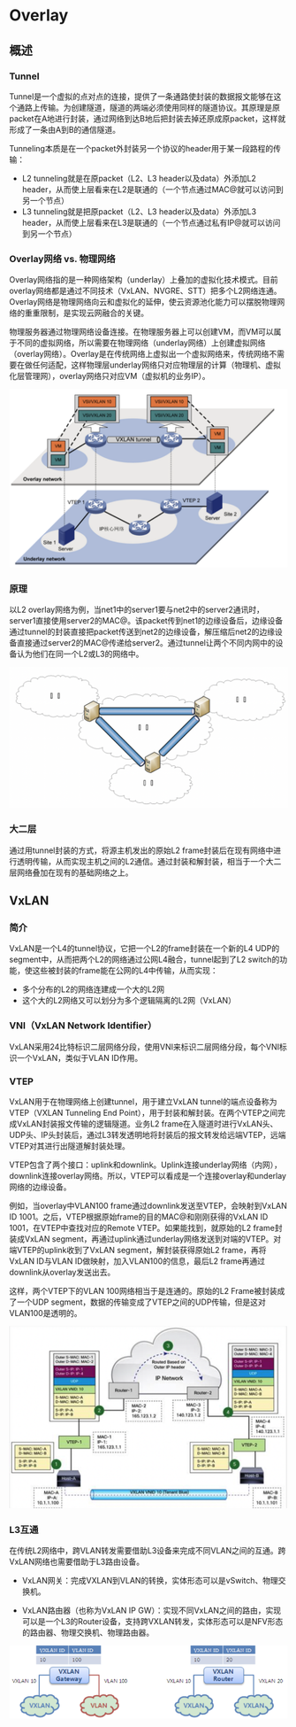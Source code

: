 # Overlay

## 概述

### Tunnel

Tunnel是一个虚拟的点对点的连接，提供了一条通路使封装的数据报文能够在这个通路上传输。为创建隧道，隧道的两端必须使用同样的隧道协议。其原理是原packet在A地进行封装，通过网络到达B地后把封装去掉还原成原packet，这样就形成了一条由A到B的通信隧道。

Tunneling本质是在一个packet外封装另一个协议的header用于某一段路程的传输：

- L2 tunneling就是在原packet（L2、L3 header以及data）外添加L2 header，从而使上层看来在L2是联通的（一个节点通过MAC@就可以访问到另一个节点）
- L3 tunneling就是把原packet（L2、L3 header以及data）外添加L3 header，从而使上层看来在L3是联通的（一个节点通过私有IP@就可以访问到另一个节点）

### Overlay网络 vs. 物理网络
Overlay网络指的是一种网络架构（underlay）上叠加的虚拟化技术模式。目前overlay网络都是通过不同技术（VxLAN、NVGRE、STT）把多个L2网络连通。Overlay网络是物理网络向云和虚拟化的延伸，使云资源池化能力可以摆脱物理网络的重重限制，是实现云网融合的关键。

物理服务器通过物理网络设备连接。在物理服务器上可以创建VM，而VM可以属于不同的虚拟网络，所以需要在物理网络（underlay网络）上创建虚拟网络（overlay网络）。Overlay是在传统网络上虚拟出一个虚拟网络来，传统网络不需要在做任何适配，这样物理层underlay网络只对应物理层的计算（物理机、虚拟化层管理网），overlay网络只对应VM（虚拟机的业务IP）。

![image-20191228114034663](figures/image-20191228114034663.png)

### 原理

以L2 overlay网络为例，当net1中的server1要与net2中的server2通讯时，server1直接使用server2的MAC@。该packet传到net1的边缘设备后，边缘设备通过tunnel的封装直接把packet传送到net2的边缘设备，解压缩后net2的边缘设备直接通过server2的MAC@传递给server2。通过tunnel让两个不同内网中的设备认为他们在同一个L2或L3的网络中。

 ![image-20191228101339049](figures/image-20191228101339049.png)



### 大二层

通过用tunnel封装的方式，将源主机发出的原始L2 frame封装后在现有网络中进行透明传输，从而实现主机之间的L2通信。通过封装和解封装，相当于一个大二层网络叠加在现有的基础网络之上。

## VxLAN

### 简介

VxLAN是一个L4的tunnel协议，它把一个L2的frame封装在一个新的L4 UDP的segment中，从而把两个L2的网络通过公网L4融合，tunnel起到了L2 switch的功能，使这些被封装的frame能在公网的L4中传输，从而实现：

- 多个分布的L2的网络连建成一个大的L2网
- 这个大的L2网络又可以划分为多个逻辑隔离的L2网（VxLAN）

### VNI（VxLAN Network Identifier）

VxLAN采用24比特标识二层网络分段，使用VNI来标识二层网络分段，每个VNI标识一个VxLAN，类似于VLAN ID作用。

### VTEP
VxLAN用于在物理网络上创建tunnel，用于建立VxLAN tunnel的端点设备称为VTEP（VXLAN Tunneling End Point），用于封装和解封装。在两个VTEP之间完成VxLAN封装报文传输的逻辑隧道。业务L2 frame在入隧道时进行VxLAN头、UDP头、IP头封装后，通过L3转发透明地将封装后的报文转发给远端VTEP，远端VTEP对其进行出隧道解封装处理。

VTEP包含了两个接口：uplink和downlink。Uplink连接underlay网络（内网），downlink连接overlay网络。所以，VTEP可以看成是一个连接overlay和underlay网络的边缘设备。

例如，当overlay中VLAN100 frame通过downlink发送至VTEP，会映射到VxLAN ID 1001。之后，VTEP根据原始frame的目的MAC@和刚刚获得的VxLAN ID 1001，在VTEP中查找对应的Remote VTEP。如果能找到，就原始的L2 frame封装成VxLAN segment，再通过uplink通过underlay网络发送到对端的VTEP。对端VTEP的uplink收到了VxLAN segment，解封装获得原始L2 frame，再将VxLAN ID与VLAN ID做映射，加入VLAN100的信息，最后L2 frame再通过downlink从overlay发送出去。

这样，两个VTEP下的VLAN 100网络相当于是连通的。原始的L2 Frame被封装成了一个UDP segment，数据的传输变成了VTEP之间的UDP传输，但是这对VLAN100是透明的。

![image-20191228113102857](figures/image-20191228113102857.png)

### L3互通

在传统L2网络中，跨VLAN转发需要借助L3设备来完成不同VLAN之间的互通。跨VxLAN网络也需要借助于L3路由设备。

- VxLAN网关：完成VXLAN到VLAN的转换，实体形态可以是vSwitch、物理交换机。

- VxLAN路由器（也称为VxLAN IP GW）：实现不同VxLAN之间的路由，实现可以是一个L3的Router设备，支持跨VXLAN转发，实体形态可以是NFV形态的路由器、物理交换机、物理路由器。

![image-20191228115114696](figures/image-20191228115114696.png)

